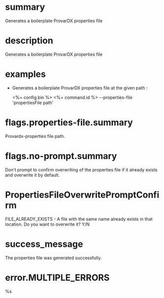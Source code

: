 # summary

Generates a boilerplate ProvarDX properties file

# description

Generates a boilerplate ProvarDX properties file

# examples

- Generates a boilerplate ProvarDX properties file at the given path :

  <%= config.bin %> <%= command.id %> --properties-file 'propertiesFile path'

# flags.properties-file.summary

Provardx-properties file path.

# flags.no-prompt.summary

Don't prompt to confirm overwriting of the properties file if it already exists and overwrite it by default.

# PropertiesFileOverwritePromptConfirm

FILE_ALREADY_EXISTS - A file with the same name already exists in that location. Do you want to overwrite it? Y/N

# success_message

The properties file was generated successfully.

# error.MULTIPLE_ERRORS

%s

